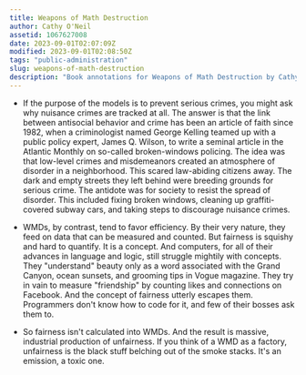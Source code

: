 ```yaml
---
title: Weapons of Math Destruction
author: Cathy O'Neil
assetid: 1067627008
date: 2023-09-01T02:07:09Z
modified: 2023-09-01T02:08:50Z
tags: "public-administration"
slug: weapons-of-math-destruction
description: "Book annotations for Weapons of Math Destruction by Cathy O'Neil"
---
```


*  If the purpose of the models is to prevent serious crimes, you might ask why nuisance crimes are tracked at all. The answer is that the link between antisocial behavior and crime has been an article of faith since 1982, when a criminologist named George Kelling teamed up with a public policy expert, James Q. Wilson, to write a seminal article in the Atlantic Monthly on so-called broken-windows policing. The idea was that low-level crimes and misdemeanors created an atmosphere of disorder in a neighborhood. This scared law-abiding citizens away. The dark and empty streets they left behind were breeding grounds for serious crime. The antidote was for society to resist the spread of disorder. This included fixing broken windows, cleaning up graffiti-covered subway cars, and taking steps to discourage nuisance crimes.

*  WMDs, by contrast, tend to favor efficiency. By their very nature, they feed on data that can be measured and counted. But fairness is squishy and hard to quantify. It is a concept. And computers, for all of their advances in language and logic, still struggle mightily with concepts. They "understand" beauty only as a word associated with the Grand Canyon, ocean sunsets, and grooming tips in Vogue magazine. They try in vain to measure "friendship" by counting likes and connections on Facebook. And the concept of fairness utterly escapes them. Programmers don't know how to code for it, and few of their bosses ask them to.

*  So fairness isn't calculated into WMDs. And the result is massive, industrial production of unfairness. If you think of a WMD as a factory, unfairness is the black stuff belching out of the smoke stacks. It's an emission, a toxic one.

